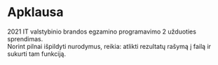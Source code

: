 # Apklausa
2021 IT valstybinio brandos egzamino programavimo 2 užduoties sprendimas. <br>
Norint pilnai išpildyti nurodymus, reikia: atlikti rezultatų rašymą į failą ir sukurti tam funkciją.
